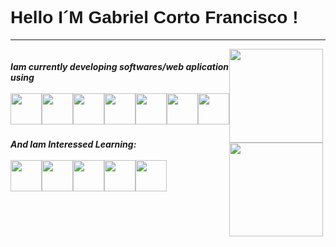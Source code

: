 <link href="https://fonts.googleapis.com/css?family=Poppins:100,200,300,400,500,600,700,800,900" rel="stylesheet">
<link rel="stylesheet" href="https://cdn.jsdelivr.net/gh/devicons/devicon@v2.15.1/devicon.min.css">
          
<h1 style="font-family:'Poppins', sans-serif;">Hello I´M Gabriel Corto Francisco !</h1>
<hr>



<div style="display:flex;">
  <main>
  <h5>Iam currently  developing softwares/web aplication using<br><br> 
  <div style="display:flex;">
  <img width="50px" height="50px" src="https://cdn.jsdelivr.net/gh/devicons/devicon/icons/html5/html5-original.svg" />
  <img width="50px" height="50px" src="https://cdn.jsdelivr.net/gh/devicons/devicon/icons/css3/css3-original.svg" />
  <img width="50px" height="50px" src="https://cdn.jsdelivr.net/gh/devicons/devicon/icons/javascript/javascript-original.svg" />
  <img width="50px" height="50px" src="https://cdn.jsdelivr.net/gh/devicons/devicon/icons/react/react-original-wordmark.svg" />
<img width="50px" height="50px" src="https://cdn.jsdelivr.net/gh/devicons/devicon/icons/typescript/typescript-original.svg" /> 
<img width="50px" height="50px" src="https://cdn.jsdelivr.net/gh/devicons/devicon/icons/tailwindcss/tailwindcss-original.svg" /> 
<img width="50px" height="50px" src="https://cdn.jsdelivr.net/gh/devicons/devicon/icons/git/git-original.svg" /> 
            
  </div>
  </h5>

  <h5>And Iam Interessed Learning: <br><br>
  <div style="display:flex;">
  <img width="50px" height="50px" src="https://cdn.jsdelivr.net/gh/devicons/devicon/icons/nodejs/nodejs-original.svg" />
  <img width="50px" height="50px" src="https://cdn.jsdelivr.net/gh/devicons/devicon/icons/nextjs/nextjs-original.svg" />
<img width="50px" height="50px" src="https://cdn.jsdelivr.net/gh/devicons/devicon/icons/docker/docker-original.svg" /> 
<img width="50px" height="50px" src="https://cdn.jsdelivr.net/gh/devicons/devicon/icons/postgresql/postgresql-original.svg" /> 
<img width="50px" height="50px" src="https://cdn.jsdelivr.net/gh/devicons/devicon/icons/mongodb/mongodb-original.svg" /> 

            
  </div>
  </h5>
  </main>
<div style="display:flex; gap:3rem;">
  <a href="https://github.com/gabriel-corto">
  <img height="150em" src="https://github-readme-stats.vercel.app/api?username=gabriel-corto&show_icons=true&theme=dracula&include_all_commits=true&count_private=true"/>
  <img height="150em" src="https://github-readme-stats.vercel.app/api/top-langs/?username=gabriel-corto&layout=compact&langs_count=16&theme=dracula"/>
</div>






</div>


          
                     
            
